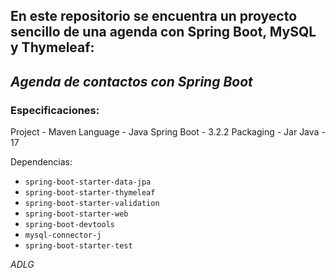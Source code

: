 En este repositorio se encuentra un proyecto sencillo de una agenda con Spring Boot, MySQL y Thymeleaf:
-
## ***Agenda de contactos con Spring Boot***

### Especificaciones:

Project - Maven
Language - Java
Spring Boot - 3.2.2
Packaging - Jar
Java - 17

Dependencias:
* `spring-boot-starter-data-jpa`
* `spring-boot-starter-thymeleaf`
* `spring-boot-starter-validation`
* `spring-boot-starter-web`
* `spring-boot-devtools`
* `mysql-connector-j`
* `spring-boot-starter-test`

<!-- <div>
	<img src=>
</div> -->

*ADLG*
